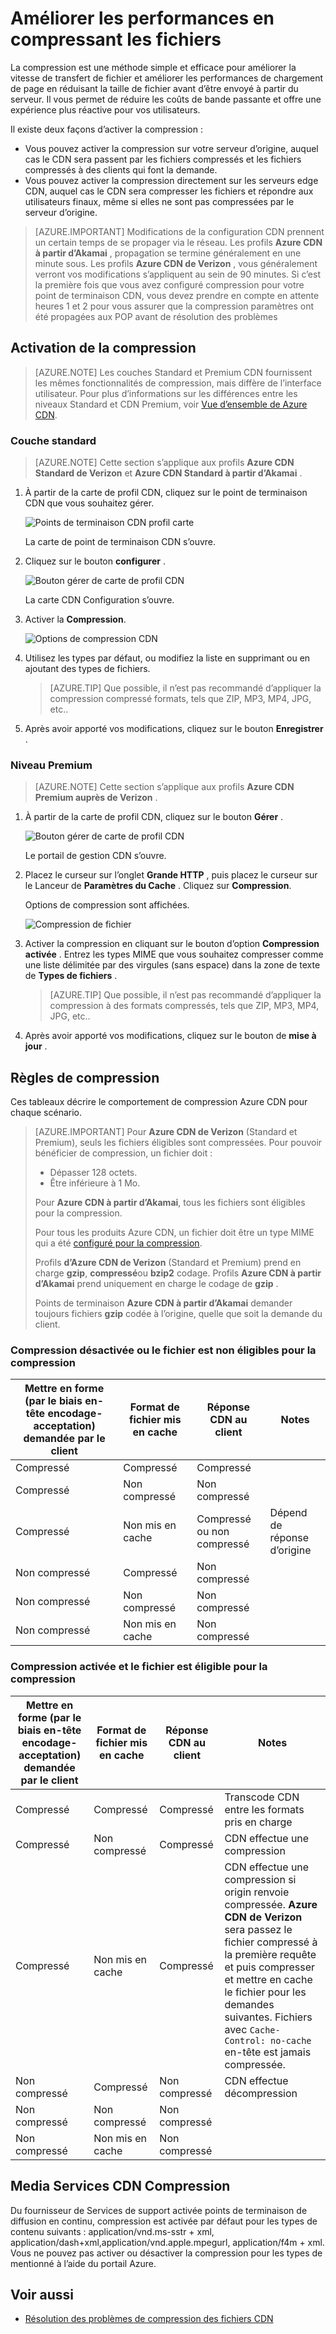 <properties
    pageTitle="Améliorer les performances en compressant les fichiers dans Azure CDN | Microsoft Azure"
    description="Découvrez comment faire pour améliorer la vitesse de transfert de fichier et améliore les performances de chargement de page en compressant vos fichiers dans Azure CDN."
    services="cdn"
    documentationCenter=""
    authors="camsoper"
    manager="erikre"
    editor=""/>

<tags
    ms.service="cdn"
    ms.workload="tbd"
    ms.tgt_pltfrm="na"
    ms.devlang="na"
    ms.topic="article"
    ms.date="07/28/2016"
    ms.author="casoper"/>

# <a name="improve-performance-by-compressing-files"></a>Améliorer les performances en compressant les fichiers

La compression est une méthode simple et efficace pour améliorer la vitesse de transfert de fichier et améliorer les performances de chargement de page en réduisant la taille de fichier avant d’être envoyé à partir du serveur. Il vous permet de réduire les coûts de bande passante et offre une expérience plus réactive pour vos utilisateurs.

Il existe deux façons d’activer la compression :

- Vous pouvez activer la compression sur votre serveur d’origine, auquel cas le CDN sera passent par les fichiers compressés et les fichiers compressés à des clients qui font la demande.
- Vous pouvez activer la compression directement sur les serveurs edge CDN, auquel cas le CDN sera compresser les fichiers et répondre aux utilisateurs finaux, même si elles ne sont pas compressées par le serveur d’origine.

> [AZURE.IMPORTANT] Modifications de la configuration CDN prennent un certain temps de se propager via le réseau.  Les profils <b>Azure CDN à partir d’Akamai</b> , propagation se termine généralement en une minute sous.  Les profils <b>Azure CDN de Verizon</b> , vous généralement verront vos modifications s’appliquent au sein de 90 minutes.  Si c’est la première fois que vous avez configuré compression pour votre point de terminaison CDN, vous devez prendre en compte en attente heures 1 et 2 pour vous assurer que la compression paramètres ont été propagées aux POP avant de résolution des problèmes

## <a name="enabling-compression"></a>Activation de la compression

> [AZURE.NOTE] Les couches Standard et Premium CDN fournissent les mêmes fonctionnalités de compression, mais diffère de l’interface utilisateur.  Pour plus d’informations sur les différences entre les niveaux Standard et CDN Premium, voir [Vue d’ensemble de Azure CDN](cdn-overview.md).

### <a name="standard-tier"></a>Couche standard

> [AZURE.NOTE] Cette section s’applique aux profils **Azure CDN Standard de Verizon** et **Azure CDN Standard à partir d’Akamai** .

1. À partir de la carte de profil CDN, cliquez sur le point de terminaison CDN que vous souhaitez gérer.

    ![Points de terminaison CDN profil carte](./media/cdn-file-compression/cdn-endpoints.png)

    La carte de point de terminaison CDN s’ouvre.

2. Cliquez sur le bouton **configurer** .

    ![Bouton gérer de carte de profil CDN](./media/cdn-file-compression/cdn-config-btn.png)

    La carte CDN Configuration s’ouvre.

3. Activer la **Compression**.

    ![Options de compression CDN](./media/cdn-file-compression/cdn-compress-standard.png)

4. Utilisez les types par défaut, ou modifiez la liste en supprimant ou en ajoutant des types de fichiers.
    
    > [AZURE.TIP] Que possible, il n’est pas recommandé d’appliquer la compression compressé formats, tels que ZIP, MP3, MP4, JPG, etc..
    
5. Après avoir apporté vos modifications, cliquez sur le bouton **Enregistrer** .

### <a name="premium-tier"></a>Niveau Premium

> [AZURE.NOTE] Cette section s’applique aux profils **Azure CDN Premium auprès de Verizon** .

1. À partir de la carte de profil CDN, cliquez sur le bouton **Gérer** .

    ![Bouton gérer de carte de profil CDN](./media/cdn-file-compression/cdn-manage-btn.png)

    Le portail de gestion CDN s’ouvre.

2. Placez le curseur sur l’onglet **Grande HTTP** , puis placez le curseur sur le Lanceur de **Paramètres du Cache** .  Cliquez sur **Compression**.

    Options de compression sont affichées.

    ![Compression de fichier](./media/cdn-file-compression/cdn-compress-files.png)

3. Activer la compression en cliquant sur le bouton d’option **Compression activée** .  Entrez les types MIME que vous souhaitez compresser comme une liste délimitée par des virgules (sans espace) dans la zone de texte de **Types de fichiers** .
        
    > [AZURE.TIP] Que possible, il n’est pas recommandé d’appliquer la compression à des formats compressés, tels que ZIP, MP3, MP4, JPG, etc.. 

4. Après avoir apporté vos modifications, cliquez sur le bouton de **mise à jour** .


## <a name="compression-rules"></a>Règles de compression

Ces tableaux décrire le comportement de compression Azure CDN pour chaque scénario.

> [AZURE.IMPORTANT] Pour **Azure CDN de Verizon** (Standard et Premium), seuls les fichiers éligibles sont compressées.  Pour pouvoir bénéficier de compression, un fichier doit :
>
> - Dépasser 128 octets.
> - Être inférieure à 1 Mo.
> 
> Pour **Azure CDN à partir d’Akamai**, tous les fichiers sont éligibles pour la compression.
>
> Pour tous les produits Azure CDN, un fichier doit être un type MIME qui a été [configuré pour la compression](#enabling-compression).
>
> Profils **d’Azure CDN de Verizon** (Standard et Premium) prend en charge **gzip**, **compressé**ou **bzip2** codage.  Profils **Azure CDN à partir d’Akamai** prend uniquement en charge le codage de **gzip** .
>
> Points de terminaison **Azure CDN à partir d’Akamai** demander toujours fichiers **gzip** codée à l’origine, quelle que soit la demande du client.

### <a name="compression-disabled-or-file-is-ineligible-for-compression"></a>Compression désactivée ou le fichier est non éligibles pour la compression

|Mettre en forme (par le biais en-tête encodage-acceptation) demandée par le client|Format de fichier mis en cache|Réponse CDN au client|Notes|
|----------------|-----------|------------|-----|
|Compressé|Compressé|Compressé|   |
|Compressé|Non compressé|Non compressé|    | 
|Compressé|Non mis en cache|Compressé ou non compressé|Dépend de réponse d’origine|
|Non compressé|Compressé|Non compressé|    |
|Non compressé|Non compressé|Non compressé|    |   
|Non compressé|Non mis en cache|Non compressé|     |

### <a name="compression-enabled-and-file-is-eligible-for-compression"></a>Compression activée et le fichier est éligible pour la compression

|Mettre en forme (par le biais en-tête encodage-acceptation) demandée par le client|Format de fichier mis en cache|Réponse CDN au client|Notes|
|----------------|-----------|------------|-----|
|Compressé|Compressé|Compressé|Transcode CDN entre les formats pris en charge|
|Compressé|Non compressé|Compressé|CDN effectue une compression|
|Compressé|Non mis en cache|Compressé|CDN effectue une compression si origin renvoie compressée.  **Azure CDN de Verizon** sera passez le fichier compressé à la première requête et puis compresser et mettre en cache le fichier pour les demandes suivantes.  Fichiers avec `Cache-Control: no-cache` en-tête est jamais compressée. 
|Non compressé|Compressé|Non compressé|CDN effectue décompression|
|Non compressé|Non compressé|Non compressé|     |  
|Non compressé|Non mis en cache|Non compressé|     |

## <a name="media-services-cdn-compression"></a>Media Services CDN Compression

Du fournisseur de Services de support activée points de terminaison de diffusion en continu, compression est activée par défaut pour les types de contenu suivants : application/vnd.ms-sstr + xml, application/dash+xml,application/vnd.apple.mpegurl, application/f4m + xml. Vous ne pouvez pas activer ou désactiver la compression pour les types de mentionné à l’aide du portail Azure.  

## <a name="see-also"></a>Voir aussi
- [Résolution des problèmes de compression des fichiers CDN](cdn-troubleshoot-compression.md)    
